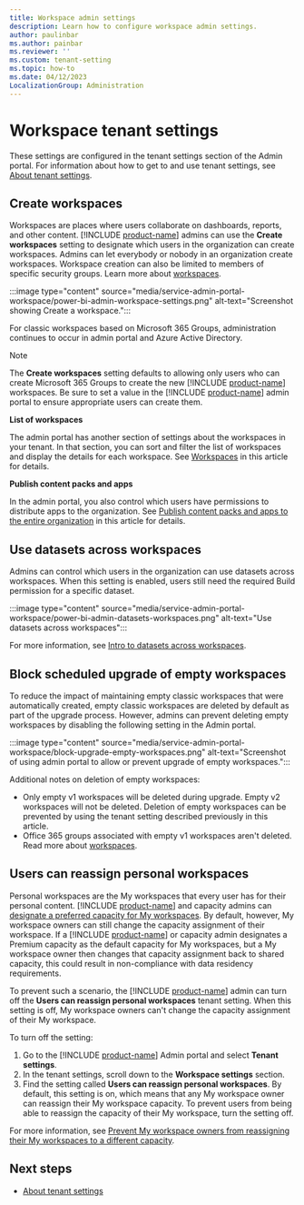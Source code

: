 ```yaml
---
title: Workspace admin settings
description: Learn how to configure workspace admin settings.
author: paulinbar
ms.author: painbar
ms.reviewer: ''
ms.custom: tenant-setting
ms.topic: how-to
ms.date: 04/12/2023
LocalizationGroup: Administration
---
```


# Workspace tenant settings

These settings are configured in the tenant settings section of the Admin portal. For information about how to get to and use tenant settings, see [About tenant settings](/power-bi/admin/service-admin-portal-about-tenant-settings).

## Create workspaces

Workspaces are places where users collaborate on dashboards, reports, and other content. [!INCLUDE [product-name](../includes/product-name.md)] admins can use the **Create workspaces** setting to designate which users in the organization can create workspaces. Admins can let everybody or nobody in an organization create workspaces. Workspace creation can also be limited to members of specific security groups. Learn more about [workspaces](../get-started/workspaces.md).

:::image type="content" source="media/service-admin-portal-workspace/power-bi-admin-workspace-settings.png" alt-text="Screenshot showing Create a workspace.":::

For classic workspaces based on Microsoft 365 Groups, administration continues to occur in admin portal and Azure Active Directory.

> [!NOTE]
> The **Create workspaces** setting defaults to allowing only users who can create Microsoft 365 Groups to create the new [!INCLUDE [product-name](../includes/product-name.md)] workspaces. Be sure to set a value in the [!INCLUDE [product-name](../includes/product-name.md)] admin portal to ensure appropriate users can create them.

**List of workspaces**

The admin portal has another section of settings about the workspaces in your tenant. In that section, you can sort and filter the list of workspaces and display the details for each workspace. See [Workspaces](admin-portal-workspaces.md) in this article for details.

**Publish content packs and apps**

In the admin portal, you also control which users have permissions to distribute apps to the organization. See [Publish content packs and apps to the entire organization](/power-bi/admin/service-admin-portal-content-pack-app#publish-content-packs-and-apps-to-the-entire-organization) in this article for details.

## Use datasets across workspaces

Admins can control which users in the organization can use datasets across workspaces. When this setting is enabled, users still need the required Build permission for a specific dataset.

:::image type="content" source="media/service-admin-portal-workspace/power-bi-admin-datasets-workspaces.png" alt-text="Use datasets across workspaces":::

For more information, see [Intro to datasets across workspaces](/power-bi/connect-data/service-datasets-across-workspaces).

## Block scheduled upgrade of empty workspaces

To reduce the impact of maintaining empty classic workspaces that were automatically created, empty classic workspaces are deleted by default as part of the upgrade process. However, admins can prevent deleting empty workspaces by disabling the following setting in the Admin portal.

:::image type="content" source="media/service-admin-portal-workspace/block-upgrade-empty-workspaces.png" alt-text="Screenshot of using admin portal to allow or prevent upgrade of empty workspaces.":::

Additional notes on deletion of empty workspaces:

- Only empty v1 workspaces will be deleted during upgrade. Empty v2 workspaces will not be deleted. Deletion of empty workspaces can be prevented by using the tenant setting described previously in this article.
- Office 365 groups associated with empty v1 workspaces aren't deleted. Read more about [workspaces](../get-started/workspaces.md).

## Users can reassign personal workspaces 

Personal workspaces are the My workspaces that every user has for their personal content. [!INCLUDE [product-name](../includes/product-name.md)] and capacity admins can [designate a preferred capacity for My workspaces](/power-bi/enterprise/service-admin-premium-manage#designate-a-default-capacity-for-my-workspaces). By default, however, My workspace owners can still change the capacity assignment of their workspace. If a [!INCLUDE [product-name](../includes/product-name.md)] or capacity admin designates a Premium capacity as the default capacity for My workspaces, but a My workspace owner then changes that capacity assignment back to shared capacity, this could result in non-compliance with data residency requirements.

To prevent such a scenario, the [!INCLUDE [product-name](../includes/product-name.md)] admin can turn off the **Users can reassign personal workspaces** tenant setting. When this setting is off, My workspace owners can't change the capacity assignment of their My workspace.

To turn off the setting:
1. Go to the [!INCLUDE [product-name](../includes/product-name.md)] Admin portal and select **Tenant settings**.
1. In the tenant settings, scroll down to the **Workspace settings** section.
1. Find the setting called **Users can reassign personal workspaces**. By default, this setting is on, which means that any My workspace owner can reassign their My workspace capacity. To prevent users from being able to reassign the capacity of their My workspace, turn the setting off.

For more information, see [Prevent My workspace owners from reassigning their My workspaces to a different capacity](./admin-portal-workspaces.md#prevent-my-workspace-owners-from-reassigning-their-my-workspaces-to-a-different-capacity).

## Next steps

* [About tenant settings](/power-bi/admin/service-admin-portal-about-tenant-settings)
